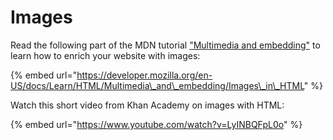 # Images

Read the following part of the MDN tutorial ["Multimedia and embedding"](https://developer.mozilla.org/en-US/docs/Learn/HTML/Multimedia_and_embedding) to learn how to enrich your website with images:

{% embed url="https://developer.mozilla.org/en-US/docs/Learn/HTML/Multimedia\_and\_embedding/Images\_in\_HTML" %}

Watch this short video from Khan Academy on images with HTML:

{% embed url="https://www.youtube.com/watch?v=LyINBQFpL0o" %}

